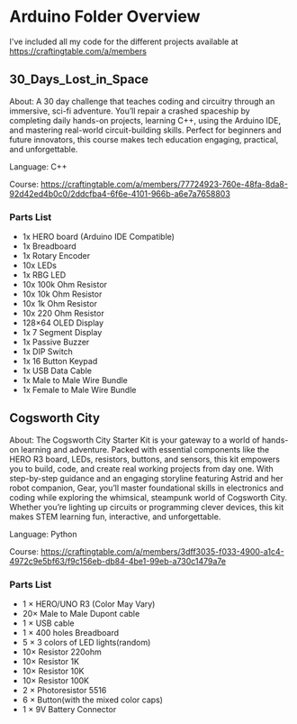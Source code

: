 # Arduino Folder Overview
I've included all my code for the different projects available at https://craftingtable.com/a/members

## 30_Days_Lost_in_Space
About: A 30 day challenge that teaches coding and circuitry through an immersive, sci-fi adventure. You’ll repair a crashed spaceship by completing daily hands-on projects, learning C++, using the Arduino IDE, and mastering real-world circuit-building skills. Perfect for beginners and future innovators, this course makes tech education engaging, practical, and unforgettable.

Language: C++

Course: https://craftingtable.com/a/members/77724923-760e-48fa-8da8-92d42ed4b0c0/2ddcfba4-6f6e-4101-966b-a6e7a7658803

### Parts List
- 1x HERO board (Arduino IDE Compatible)
- 1x Breadboard
- 1x Rotary Encoder
- 10x LEDs
- 1x RBG LED
- 10x 100k Ohm Resistor
- 10x 10k Ohm Resistor
- 10x 1k Ohm Resistor
- 10x 220 Ohm Resistor
- 128×64 OLED Display
- 1x 7 Segment Display
- 1x Passive Buzzer
- 1x DIP Switch
- 1x 16 Button Keypad
- 1x USB Data Cable
- 1x Male to Male Wire Bundle
- 1x Female to Male Wire Bundle

## Cogsworth City
About: The Cogsworth City Starter Kit is your gateway to a world of hands-on learning and adventure. Packed with essential components like the HERO R3 board, LEDs, resistors, buttons, and sensors, this kit empowers you to build, code, and create real working projects from day one. With step-by-step guidance and an engaging storyline featuring Astrid and her robot companion, Gear, you’ll master foundational skills in electronics and coding while exploring the whimsical, steampunk world of Cogsworth City. Whether you’re lighting up circuits or programming clever devices, this kit makes STEM learning fun, interactive, and unforgettable.

Language: Python

Course: https://craftingtable.com/a/members/3dff3035-f033-4900-a1c4-4972c9e5bf63/f9c156eb-db84-4be1-99eb-a730c1479a7e

### Parts List
- 1 × HERO/UNO R3 (Color May Vary)
- 20× Male to Male Dupont cable
- 1 × USB cable
- 1 × 400 holes Breadboard
- 5 × 3 colors of LED lights(random)
- 10× Resistor 220ohm
- 10× Resistor 1K
- 10× Resistor 10K
- 10× Resistor 100K
- 2 × Photoresistor 5516
- 6 × Button(with the mixed color caps)
- 1 × 9V Battery Connector